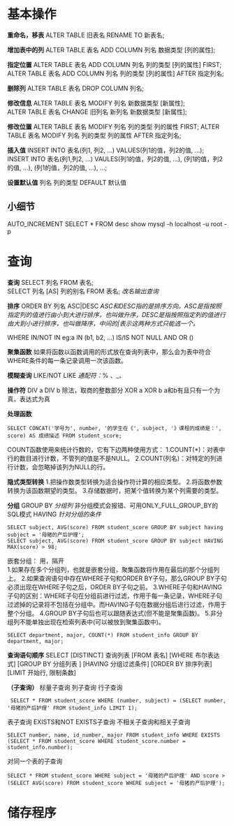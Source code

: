 基本操作
==
**重命名，移表**
ALTER TABLE 旧表名 RENAME TO 新表名;	

**增加表中的列**
ALTER TABLE 表名 ADD COLUMN 列名 数据类型 [列的属性];

**指定位置**
ALTER TABLE 表名 ADD COLUMN 列名 列的类型 [列的属性] FIRST;
ALTER TABLE 表名 ADD COLUMN 列名 列的类型 [列的属性] AFTER 指定列名;

**删除列**
ALTER TABLE 表名 DROP COLUMN 列名;	

**修改信息**
ALTER TABLE 表名 MODIFY 列名 新数据类型 [新属性];	
ALTER TABLE 表名 CHANGE 旧列名 新列名 新数据类型 [新属性];	

**修改位置**
ALTER TABLE 表名 MODIFY 列名 列的类型 列的属性 FIRST;
ALTER TABLE 表名 MODIFY 列名 列的类型 列的属性 AFTER 指定列名;	

**插入值**
INSERT INTO 表名(列1, 列2, ...) VALUES(列1的值，列2的值, ...);	
INSERT INTO 表名(列1,列2, ...) VAULES(列1的值，列2的值, ...), (列1的值，列2的值, ...), (列1的值，列2的值, ...), ...;	

**设置默认值**
列名 列的类型 DEFAULT 默认值

小细节
--
AUTO_INCREMENT
SELECT * FROM
desc
show
mysql -h localhost -u root -p

**查询**
========
**查询**
SELECT 列名 FROM 表名;	
SELECT 列名 [AS] 列的别名 FROM 表名;	*改名输出查询*

**排序**
ORDER BY 列名 ASC|DESC	*ASC和DESC指的是排序方向。ASC是指按照指定列的值进行由小到大进行排序，也叫做升序，DESC是指按照指定列的值进行由大到小进行排序，也叫做降序，中间的|表示这两种方式只能选一个。*

WHERE
IN/NOT IN	eg:a IN (b1, b2, ...)
IS/IS NOT NULL
AND
OR
()

**聚集函数**
如果将函数以函数调用的形式放在查询列表中，那么会为表中符合WHERE条件的每一条记录调用一次该函数。

**模糊查询**
LIKE/NOT LIKE
*通配符：*% 、_、

**操作符**
DIV	a DIV b	除法，取商的整数部分
XOR	a XOR b	a和b有且只有一个为真，表达式为真

**处理函数**

	SELECT CONCAT('学号为', number, '的学生在《', subject, '》课程的成绩是：', score) AS 成绩描述 FROM student_score;

COUNT函数使用来统计行数的，它有下边两种使用方式：
1.COUNT(*)：对表中行的数目进行计数，不管列的值是不是NULL。
2.COUNT(列名)：对特定的列进行计数，会忽略掉该列为NULL的行。

**隐式类型转换**
1.把操作数类型转换为适合操作符计算的相应类型。
2.将函数参数转换为该函数期望的类型。
3.存储数据时，把某个值转换为某个列需要的类型。

**分组**
GROUP BY *分组列*
非分组模式会报错、可用ONLY_FULL_GROUP_BY的SQL模式
HAVING *针对分组的条件*

	SELECT subject, AVG(score) FROM student_score GROUP BY subject having subject = '母猪的产后护理';
 	SELECT subject, AVG(score) FROM student_score GROUP BY subject HAVING MAX(score) > 98;
嵌套分组： 用，隔开	
1.如果存在多个分组列，也就是嵌套分组，聚集函数将作用在最后的那个分组列上。
2.如果查询语句中存在WHERE子句和ORDER BY子句，那么GROUP BY子句必须出现在WHERE子句之后，ORDER BY子句之前。
3.WHERE子句和HAVING子句的区别：WHERE子句在分组前进行过滤，作用于每一条记录，WHERE子句过滤掉的记录将不包括在分组中。而HAVING子句在数据分组后进行过滤，作用于整个分组。
4.GROUP BY子句后也可以跟随表达式(但不能是聚集函数)。
5.非分组列不能单独出现在检索列表中(可以被放到聚集函数中)。

	SELECT department, major, COUNT(*) FROM student_info GROUP BY department, major;

**查询语句顺序**
SELECT [DISTINCT] 查询列表
[FROM 表名]
[WHERE 布尔表达式]
[GROUP BY 分组列表 ]
[HAVING 分组过滤条件]
[ORDER BY 排序列表]
[LIMIT 开始行, 限制条数]

**（子查询）**
标量子查询
列子查询
行子查询

	 SELECT * FROM student_score WHERE (number, subject) = (SELECT number, '母猪的产后护理' FROM student_info LIMIT 1);
表子查询
EXISTS和NOT EXISTS子查询
不相关子查询和相关子查询

	SELECT number, name, id_number, major FROM student_info WHERE EXISTS (SELECT * FROM student_score WHERE student_score.number = student_info.number);
对同一个表的子查询

	SELECT * FROM student_score WHERE subject = '母猪的产后护理' AND score > (SELECT AVG(score) FROM student_score WHERE subject = '母猪的产后护理');














储存程序
==






















